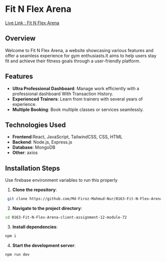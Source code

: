 # Fit N Flex Arena

[Live Link : Fit N Flex Arena](https://simple-firebase-module-49-a.web.app/)

## Overview

Welcome to Fit N Flex Arena, a website showcasing various features and offer a seamless experience for gym enthusiasts.It aims to help users stay fit and achieve their fitness goals through a user-friendly platform.

## Features

- **Ultra Professional Dashboard**: Manage work efficiently with a professional dashboard With Transaction History.
- **Experienced Trainers**: Learn from trainers with several years of experience.
- **Multiple Booking**: Book multiple classes or services seamlessly.

## Technologies Used

- **Frontend**:React, JavaScript, TailwindCSS, CSS, HTML
- **Backend**: Node.js, Express.js
- **Database**: MongoDB
- **Other**: axios

## Installation Steps

Use firebase environment variables to run this properly

1. **Clone the repository**:

```bash
 git clone https://github.com/Md-Firoz-Mahmud-Nur/0163-Fit-N-Flex-Arena-client-assignment-12-module-72.git
```

2. **Navigate to the project directory**:

```bash
cd 0163-Fit-N-Flex-Arena-client-assignment-12-module-72
```

3. **Install dependencies**:

```bash
npm i
```

4. **Start the development server**:

```bash
npm run dev
```
